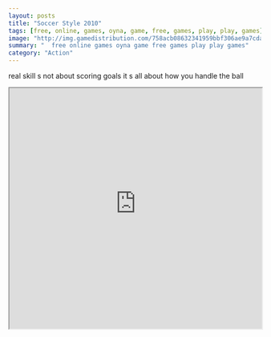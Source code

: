```yaml
---
layout: posts
title: "Soccer Style 2010"
tags: [free, online, games, oyna, game, free, games, play, play, games]
image: "http://img.gamedistribution.com/758acb08632341959bbf306ae9a7cdad.jpg"
summary: "  free online games oyna game free games play play games"
category: "Action"
---
```


real skill s not about scoring goals it s all about how you handle the ball

<iframe width="100%" height="480px;" src="http://flash.gamedistribution.com?game=758acb08632341959bbf306ae9a7cdad"></iframe>